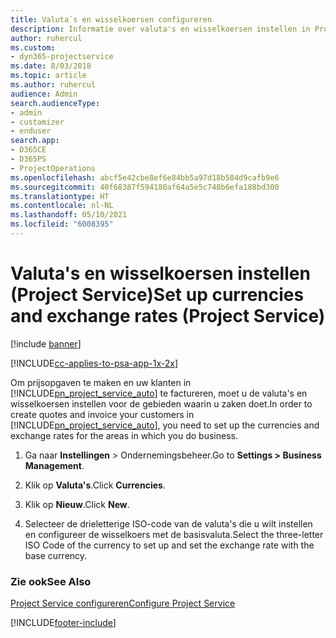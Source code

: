 ```yaml
---
title: Valuta´s en wisselkoersen configureren
description: Informatie over valuta's en wisselkoersen instellen in Project Service
author: ruhercul
ms.custom:
- dyn365-projectservice
ms.date: 8/03/2018
ms.topic: article
ms.author: ruhercul
audience: Admin
search.audienceType:
- admin
- customizer
- enduser
search.app:
- D365CE
- D365PS
- ProjectOperations
ms.openlocfilehash: abcf5e42cbe8ef6e84bb5a97d18b584d9cafb9e6
ms.sourcegitcommit: 40f68387f594180af64a5e5c748b6efa188bd300
ms.translationtype: HT
ms.contentlocale: nl-NL
ms.lasthandoff: 05/10/2021
ms.locfileid: "6008395"
---
```

# <a name="set-up-currencies-and-exchange-rates-project-service"></a><span data-ttu-id="41ba0-103">Valuta's en wisselkoersen instellen (Project Service)</span><span class="sxs-lookup"><span data-stu-id="41ba0-103">Set up currencies and exchange rates (Project Service)</span></span>

[!include [banner](../includes/psa-now-project-operations.md)]

[!INCLUDE[cc-applies-to-psa-app-1x-2x](../includes/cc-applies-to-psa-app-1x-2x.md)]

<span data-ttu-id="41ba0-104">Om prijsopgaven te maken en uw klanten in [!INCLUDE[pn_project_service_auto](../includes/pn-project-service-auto.md)] te factureren, moet u de valuta's en wisselkoersen instellen voor de gebieden waarin u zaken doet.</span><span class="sxs-lookup"><span data-stu-id="41ba0-104">In order to create quotes and invoice your customers in [!INCLUDE[pn_project_service_auto](../includes/pn-project-service-auto.md)], you need to set up the currencies and exchange rates for the areas in which you do business.</span></span>  
  
1.  <span data-ttu-id="41ba0-105">Ga naar **Instellingen** > Ondernemingsbeheer.</span><span class="sxs-lookup"><span data-stu-id="41ba0-105">Go to **Settings > Business Management**.</span></span>  
  
2.  <span data-ttu-id="41ba0-106">Klik op **Valuta's**.</span><span class="sxs-lookup"><span data-stu-id="41ba0-106">Click **Currencies**.</span></span>  
  
3.  <span data-ttu-id="41ba0-107">Klik op **Nieuw**.</span><span class="sxs-lookup"><span data-stu-id="41ba0-107">Click **New**.</span></span>  
  
4.  <span data-ttu-id="41ba0-108">Selecteer de drieletterige ISO-code van de valuta's die u wilt instellen en configureer de wisselkoers met de basisvaluta.</span><span class="sxs-lookup"><span data-stu-id="41ba0-108">Select the three-letter ISO Code of the currency to set up and set the exchange rate with the base currency.</span></span>  
  
### <a name="see-also"></a><span data-ttu-id="41ba0-109">Zie ook</span><span class="sxs-lookup"><span data-stu-id="41ba0-109">See Also</span></span>  
 [<span data-ttu-id="41ba0-110">Project Service configureren</span><span class="sxs-lookup"><span data-stu-id="41ba0-110">Configure Project Service</span></span>](../psa/configure.md)


[!INCLUDE[footer-include](../includes/footer-banner.md)]
